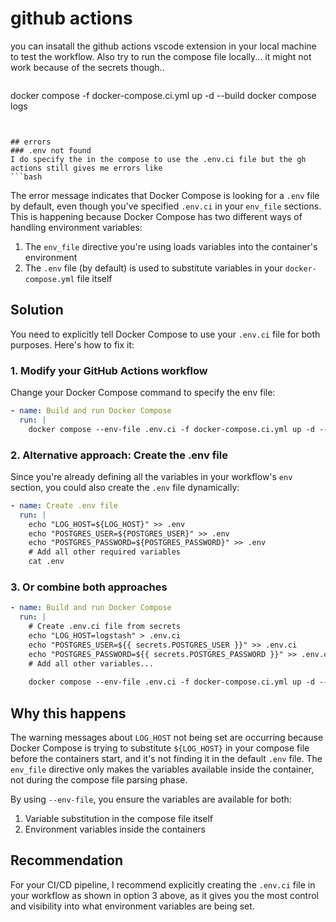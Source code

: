 # github actions

you can insatall the github actions vscode extension in your local machine to test the workflow. Also try to run the compose file locally... it might not work because of the secrets though..

```bash
``` 
docker compose -f docker-compose.ci.yml up -d --build
docker compose logs
```


## errors
### .env not found 
I do specify the in the compose to use the .env.ci file but the gh actions still gives me errors like
```bash

```
The error message indicates that Docker Compose is looking for a `.env` file by default, even though you've specified `.env.ci` in your `env_file` sections. This is happening because Docker Compose has two different ways of handling environment variables:

1. The `env_file` directive you're using loads variables into the container's environment
2. The `.env` file (by default) is used to substitute variables in your `docker-compose.yml` file itself

## Solution

You need to explicitly tell Docker Compose to use your `.env.ci` file for both purposes. Here's how to fix it:

### 1. Modify your GitHub Actions workflow

Change your Docker Compose command to specify the env file:

```yaml
- name: Build and run Docker Compose
  run: |
    docker compose --env-file .env.ci -f docker-compose.ci.yml up -d --build
```

### 2. Alternative approach: Create the .env file

Since you're already defining all the variables in your workflow's `env` section, you could also create the `.env` file dynamically:

```yaml
- name: Create .env file
  run: |
    echo "LOG_HOST=${LOG_HOST}" >> .env
    echo "POSTGRES_USER=${POSTGRES_USER}" >> .env
    echo "POSTGRES_PASSWORD=${POSTGRES_PASSWORD}" >> .env
    # Add all other required variables
    cat .env
```

### 3. Or combine both approaches

```yaml
- name: Build and run Docker Compose
  run: |
    # Create .env.ci file from secrets
    echo "LOG_HOST=logstash" > .env.ci
    echo "POSTGRES_USER=${{ secrets.POSTGRES_USER }}" >> .env.ci
    echo "POSTGRES_PASSWORD=${{ secrets.POSTGRES_PASSWORD }}" >> .env.ci
    # Add all other variables...
    
    docker compose --env-file .env.ci -f docker-compose.ci.yml up -d --build
```

## Why this happens

The warning messages about `LOG_HOST` not being set are occurring because Docker Compose is trying to substitute `${LOG_HOST}` in your compose file before the containers start, and it's not finding it in the default `.env` file. The `env_file` directive only makes the variables available inside the container, not during the compose file parsing phase.

By using `--env-file`, you ensure the variables are available for both:
1. Variable substitution in the compose file itself
2. Environment variables inside the containers

## Recommendation

For your CI/CD pipeline, I recommend explicitly creating the `.env.ci` file in your workflow as shown in option 3 above, as it gives you the most control and visibility into what environment variables are being set.